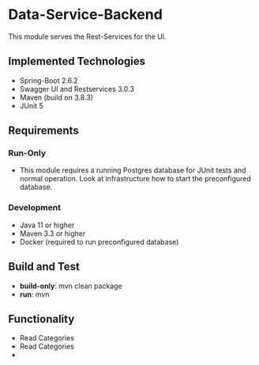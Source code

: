 # Data-Service-Backend

This module serves the Rest-Services for the UI.

## Implemented Technologies
- Spring-Boot 2.6.2
- Swagger UI and Restservices 3.0.3
- Maven (build on 3.8.3)
- JUnit 5


## Requirements

### Run-Only

- This module requires a running Postgres database for JUnit tests and normal operation. Look at infrastructure how to start the preconfigured database.

### Development

- Java 11 or higher
- Maven 3.3 or higher
- Docker (required to run preconfigured database)

## Build and Test

- **build-only**: mvn clean package
- **run**: mvn


## Functionality

- Read Categories
- Read Categories
- 

